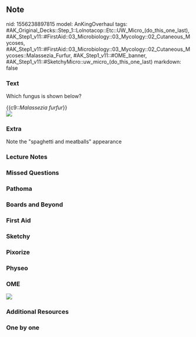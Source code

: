 ## Note
nid: 1556238897815
model: AnKingOverhaul
tags: #AK_Original_Decks::Step_1::Lolnotacop::Etc::UW_Micro_(do_this_one_last), #AK_Step1_v11::#FirstAid::03_Microbiology::03_Mycology::02_Cutaneous_Mycoses, #AK_Step1_v11::#FirstAid::03_Microbiology::03_Mycology::02_Cutaneous_Mycoses::Malassezia_Furfur, #AK_Step1_v11::#OME_banner, #AK_Step1_v11::#SketchyMicro::uw_micro_(do_this_one_last)
markdown: false

### Text
Which fungus is shown below?
<div>
  {{c9::<i>Malassezia furfur</i>}}
</div>
<div><img src="paste-27599459844097%20(1).jpg"></div>

### Extra
Note the "spaghetti and meatballs" appearance

### Lecture Notes


### Missed Questions


### Pathoma


### Boards and Beyond


### First Aid


### Sketchy


### Pixorize


### Physeo


### OME
<div class="ome-widget">
  <a href="https://onlinemeded.org?ref=anki"><img src=
  "_OME_AnkiFlashcards_General_4.png"></a>
</div>

### Additional Resources


### One by one

